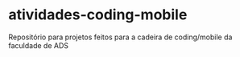 # atividades-coding-mobile
Repositório para projetos feitos para a cadeira de coding/mobile da faculdade de ADS
